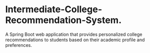 # Intermediate-College-Recommendation-System.
A Spring Boot web application that provides personalized college recommendations to students based on their academic profile and preferences.
